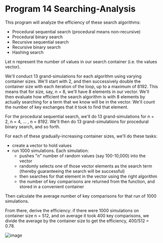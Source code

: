 # Program 14 Searching-Analysis

This program will analyze the efficiency of these search algorithms:
- Procedural sequential search (procedural means non-recursive)
- Procedural binary search
- Recursive sequential search
- Recursive binary search
- Hashing search

Let n represent the number of values in our search container (i.e. the values vector).

We'll conduct 13 grand-simulations for each algorithm using varying container sizes. We'll start with 2, and then successively double the container size with each iteration of the loop, up to a maximum of 8192. This means that for size, say, n = 8, we'll have 8 elements in our vector. We'll then evaluate how efficient the search algorithm is with 8 elements by actually searching for a term that we know will be in the vector. We'll count the number of key exchanges that it took to find that element.

For the procedural sequential search, we'll do 13 grand-simulations for n = 2, n = 4, ... , n = 8192. We'll then do 13 grand-simulations for procedural binary search, and so forth.

For each of these gradually-increasing container sizes, we'll do these tasks:
- create a vector to hold values
- run 1000 simulations. Each simulation:
  - pushes "n" number of random values (say 100-10,000) into the vector
  - randomly selects one of those vector elements as the search term (thereby guaranteeing the search will be successful)
  - then searches for that element in the vector using the right algorithm
  - the number of key comparisons are returned from the function, and stored in a convenient container

Then calculate the average number of key comparisons for that run of 1000 simulations.

From there, derive the efficiency: if there were 1000 simulations on container size n = 512, and on average it took 400 key comparisons, we divide the average by the container size to get the efficiency, 400/512 = 0.78.

![image](https://user-images.githubusercontent.com/79351401/205207512-a5bb81da-369a-458d-a16d-c200448098b7.png)

